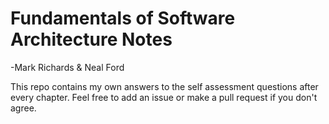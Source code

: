 # Fundamentals of Software Architecture Notes
-Mark Richards & Neal Ford

This repo contains my own answers to the self assessment questions after every chapter. Feel free to add an issue or make a pull request if you don't agree. 

